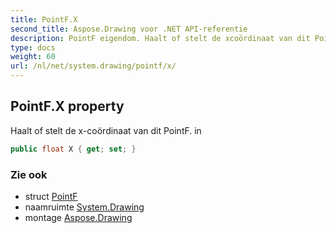 ```yaml
---
title: PointF.X
second_title: Aspose.Drawing voor .NET API-referentie
description: PointF eigendom. Haalt of stelt de xcoördinaat van dit PointF. in
type: docs
weight: 60
url: /nl/net/system.drawing/pointf/x/
---
```

## PointF.X property

Haalt of stelt de x-coördinaat van dit PointF. in

```csharp
public float X { get; set; }
```

### Zie ook

* struct [PointF](../)
* naamruimte [System.Drawing](../../pointf/)
* montage [Aspose.Drawing](../../../)


